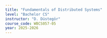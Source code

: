 ```yaml
---
title: "Fundamentals of Distributed Systems"
level: "Bachelor CS"
instructor: "D. Düstegör"
course_code: WBCS057-05
year: 2025-2026
---
```

